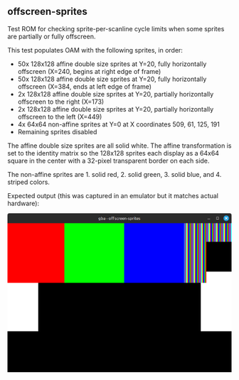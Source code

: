 ## offscreen-sprites

Test ROM for checking sprite-per-scanline cycle limits when some sprites are partially or fully offscreen.

This test populates OAM with the following sprites, in order:
* 50x 128x128 affine double size sprites at Y=20, fully horizontally offscreen (X=240, begins at right edge of frame)
* 50x 128x128 affine double size sprites at Y=20, fully horizontally offscreen (X=384, ends at left edge of frame)
* 2x 128x128 affine double size sprites at Y=20, partially horizontally offscreen to the right (X=173)
* 2x 128x128 affine double size sprites at Y=20, partially horizontally offscreen to the left (X=449)
* 4x 64x64 non-affine sprites at Y=0 at X coordinates 509, 61, 125, 191
* Remaining sprites disabled

The affine double size sprites are all solid white. The affine transformation is set to the identity matrix so the 128x128 sprites each display as a 64x64 square in the center with a 32-pixel transparent border on each side.

The non-affine sprites are 1. solid red, 2. solid green, 3. solid blue, and 4. striped colors.

Expected output (this was captured in an emulator but it matches actual hardware):

![expected](expected.png)
